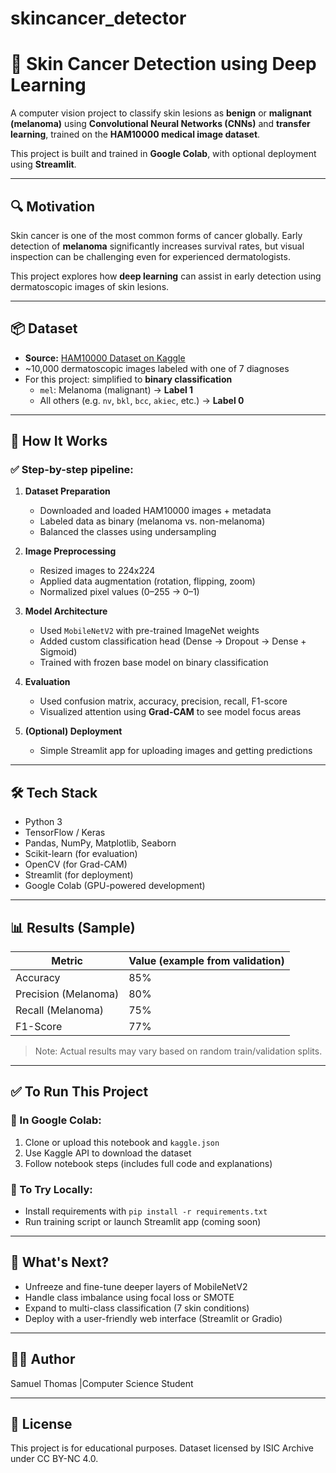 # skincancer_detector

# 🧠 Skin Cancer Detection using Deep Learning

A computer vision project to classify skin lesions as **benign** or **malignant (melanoma)** using **Convolutional Neural Networks (CNNs)** and **transfer learning**, trained on the **HAM10000 medical image dataset**.

This project is built and trained in **Google Colab**, with optional deployment using **Streamlit**.

---

## 🔍 Motivation

Skin cancer is one of the most common forms of cancer globally. Early detection of **melanoma** significantly increases survival rates, but visual inspection can be challenging even for experienced dermatologists.

This project explores how **deep learning** can assist in early detection using dermatoscopic images of skin lesions.

---

## 📦 Dataset

- **Source:** [HAM10000 Dataset on Kaggle](https://www.kaggle.com/datasets/kmader/skin-cancer-mnist-ham10000)
- ~10,000 dermatoscopic images labeled with one of 7 diagnoses
- For this project: simplified to **binary classification**
  - `mel`: Melanoma (malignant) → **Label 1**
  - All others (e.g. `nv`, `bkl`, `bcc`, `akiec`, etc.) → **Label 0**


---

## 🚀 How It Works

### ✅ Step-by-step pipeline:

1. **Dataset Preparation**
   - Downloaded and loaded HAM10000 images + metadata
   - Labeled data as binary (melanoma vs. non-melanoma)
   - Balanced the classes using undersampling

2. **Image Preprocessing**
   - Resized images to 224x224
   - Applied data augmentation (rotation, flipping, zoom)
   - Normalized pixel values (0–255 → 0–1)

3. **Model Architecture**
   - Used `MobileNetV2` with pre-trained ImageNet weights
   - Added custom classification head (Dense → Dropout → Dense + Sigmoid)
   - Trained with frozen base model on binary classification

4. **Evaluation**
   - Used confusion matrix, accuracy, precision, recall, F1-score
   - Visualized attention using **Grad-CAM** to see model focus areas

5. **(Optional) Deployment**
   - Simple Streamlit app for uploading images and getting predictions

---

## 🛠️ Tech Stack

- Python 3
- TensorFlow / Keras
- Pandas, NumPy, Matplotlib, Seaborn
- Scikit-learn (for evaluation)
- OpenCV (for Grad-CAM)
- Streamlit (for deployment)
- Google Colab (GPU-powered development)

---

## 📊 Results (Sample)

| Metric | Value (example from validation) |
|--------|------------------------------|
| Accuracy | 85% |
| Precision (Melanoma) | 80% |
| Recall (Melanoma) | 75% |
| F1-Score | 77% |

> Note: Actual results may vary based on random train/validation splits.

---

## ✅ To Run This Project

### 🔹 In Google Colab:
1. Clone or upload this notebook and `kaggle.json`
2. Use Kaggle API to download the dataset
3. Follow notebook steps (includes full code and explanations)

### 🔹 To Try Locally:
- Install requirements with `pip install -r requirements.txt`
- Run training script or launch Streamlit app (coming soon)

---

## 🌟 What's Next?

- Unfreeze and fine-tune deeper layers of MobileNetV2
- Handle class imbalance using focal loss or SMOTE
- Expand to multi-class classification (7 skin conditions)
- Deploy with a user-friendly web interface (Streamlit or Gradio)

---

## 🙋‍♂️ Author

Samuel Thomas |Computer Science Student

---

## 📄 License

This project is for educational purposes. Dataset licensed by ISIC Archive under CC BY-NC 4.0.



